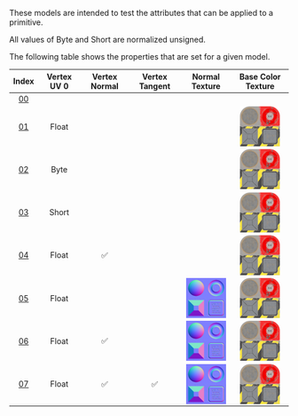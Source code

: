 These models are intended to test the attributes that can be applied to a primitive.  

All values of Byte and Short are normalized unsigned.  

The following table shows the properties that are set for a given model.  


Index | Vertex UV 0 | Vertex Normal | Vertex Tangent | Normal Texture | Base Color Texture
:---: | :---: | :---: | :---: | :---: | :---:
[00](./Primitive_Attribute_00.gltf) |   |   |   |   |  
[01](./Primitive_Attribute_01.gltf) | Float |   |   |   | <img src="./Texture_baseColor.png" height="72" width="72" align="middle">
[02](./Primitive_Attribute_02.gltf) | Byte |   |   |   | <img src="./Texture_baseColor.png" height="72" width="72" align="middle">
[03](./Primitive_Attribute_03.gltf) | Short |   |   |   | <img src="./Texture_baseColor.png" height="72" width="72" align="middle">
[04](./Primitive_Attribute_04.gltf) | Float | :white_check_mark: |   |   | <img src="./Texture_baseColor.png" height="72" width="72" align="middle">
[05](./Primitive_Attribute_05.gltf) | Float |   |   | <img src="./Texture_normal.png" height="72" width="72" align="middle"> | <img src="./Texture_baseColor.png" height="72" width="72" align="middle">
[06](./Primitive_Attribute_06.gltf) | Float | :white_check_mark: |   | <img src="./Texture_normal.png" height="72" width="72" align="middle"> | <img src="./Texture_baseColor.png" height="72" width="72" align="middle">
[07](./Primitive_Attribute_07.gltf) | Float | :white_check_mark: | :white_check_mark: | <img src="./Texture_normal.png" height="72" width="72" align="middle"> | <img src="./Texture_baseColor.png" height="72" width="72" align="middle">
 
